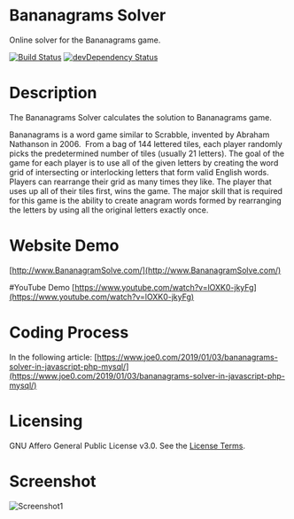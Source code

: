 # Bananagrams Solver
Online solver for the Bananagrams game.

[![Build Status](https://travis-ci.org/h5bp/html5-boilerplate.svg)](https://travis-ci.org/h5bp/html5-boilerplate)
[![devDependency Status](https://david-dm.org/h5bp/html5-boilerplate/dev-status.svg)](https://david-dm.org/h5bp/html5-boilerplate#info=devDependencies)

# Description
The Bananagrams Solver calculates the solution to Bananagrams game. 

Bananagrams is a word game similar to Scrabble, invented by Abraham Nathanson in 2006.  From a bag of 144 lettered tiles, each player randomly picks the predetermined number of tiles (usually 21 letters). The goal of the game for each player is to use all of the given letters by creating the word grid of intersecting or interlocking letters that form valid English words. Players can rearrange their grid as many times they like. The player that uses up all of their tiles first, wins the game. The major skill that is required for this game is the ability to create anagram words formed by rearranging the letters by using all the original letters exactly once.

# Website Demo
[http://www.BananagramSolve.com/](http://www.BananagramSolve.com/)

#YouTube Demo
[https://www.youtube.com/watch?v=lOXK0-jkyFg](https://www.youtube.com/watch?v=lOXK0-jkyFg)

# Coding Process
In the following article:
[https://www.joe0.com/2019/01/03/bananagrams-solver-in-javascript-php-mysql/](https://www.joe0.com/2019/01/03/bananagrams-solver-in-javascript-php-mysql/)

# Licensing
GNU Affero General Public License v3.0. See the [License Terms](https://github.com/JozefJarosciak/Bananagrams_Solver/blob/master/LICENSE.md).


# Screenshot
![Screenshot1](https://www.joe0.com/wp-content/uploads/2019/01/img_5c2f6e9509391.png)
